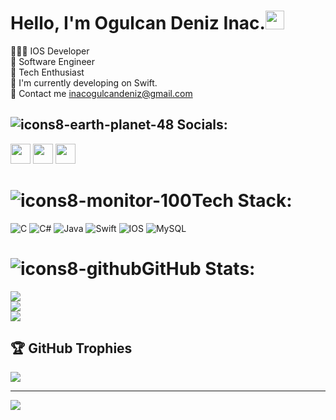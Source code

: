 #               Hello, I'm Ogulcan Deniz Inac.<img src="https://raw.githubusercontent.com/iampavangandhi/iampavangandhi/master/gifs/Hi.gif" width="30px"> <br>
👨🏻‍💻 IOS Developer<br>
🎒 Software Engineer<br>
🚀 Tech Enthusiast<br>
🔭 I'm currently developing on Swift.<br>
📧 Contact me inacogulcandeniz@gmail.com<br>

## ![icons8-earth-planet-48](https://user-images.githubusercontent.com/109241786/234990490-1ffce905-72fb-4af7-8a44-bdaeade2d693.png) Socials:
<p align="left"> <a href="https://github.com/ogulcandeniz-inac" target="_blank" rel="noreferrer"><img src="https://raw.githubusercontent.com/danielcranney/readme-generator/main/public/icons/socials/github-dark.svg" width="32" height="32" /></a> <a href="https://linkedin.com/in/oğulcandenizinaç" target="_blank" rel="noreferrer"><img src="https://raw.githubusercontent.com/danielcranney/readme-generator/main/public/icons/socials/linkedin.svg" width="32" height="32" /></a> <a href="https://medium.com/@ogulcandeniz" target="_blank" rel="noreferrer"><img src="https://raw.githubusercontent.com/danielcranney/readme-generator/main/public/icons/socials/medium-dark.svg" width="32" height="32" /></a></p>


# ![icons8-monitor-100](https://user-images.githubusercontent.com/109241786/234990706-7faa9b35-1378-4d98-bfaa-462f9fea7456.png)Tech Stack:
![C](https://img.shields.io/badge/c-%2300599C.svg?style=for-the-badge&logo=c&logoColor=white) ![C#](https://img.shields.io/badge/c%23-%23239120.svg?style=for-the-badge&logo=c-sharp&logoColor=white) ![Java](https://img.shields.io/badge/java-%23ED8B00.svg?style=for-the-badge&logo=java&logoColor=white) ![Swift](https://img.shields.io/badge/swift-F54A2A?style=for-the-badge&logo=swift&logoColor=white) ![IOS](https://img.shields.io/badge/IOS-%2320232a.svg?style=for-the-badge&logo=apple&logoColor=white) ![MySQL](https://img.shields.io/badge/mysql-%2300f.svg?style=for-the-badge&logo=mysql&logoColor=white)
# ![icons8-github](https://user-images.githubusercontent.com/109241786/234277195-3d4d8687-e3ce-434c-8ea4-2e5449e7d29e.gif)GitHub Stats:
![](https://github-readme-stats.vercel.app/api?username=ogulcandeniz-inac&theme=dark&hide_border=false&include_all_commits=false&count_private=true)<br/>
![](https://github-readme-streak-stats.herokuapp.com/?user=ogulcandeniz-inac&theme=dark&hide_border=false)<br/>
![](https://github-readme-stats.vercel.app/api/top-langs/?username=ogulcandeniz-inac&theme=dark&hide_border=false&include_all_commits=false&count_private=true&layout=compact)

## 🏆 GitHub Trophies
![](https://github-profile-trophy.vercel.app/?username=ogulcandeniz-inac&theme=radical&no-frame=false&no-bg=false&margin-w=4)

---
[![](https://visitcount.itsvg.in/api?id=ogulcandeniz-inac&icon=3&color=0)](https://visitcount.itsvg.in)

<!-- Proudly created with GPRM ( https://gprm.itsvg.in ) -->

